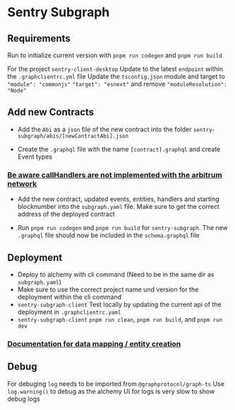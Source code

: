 # Sentry Subgraph 

## Requirements

Run to initialize current version with `pnpm run codegen` and `pnpm run build`

For the project `sentry-client-desktop`
Update to the latest `endpoint` within the `.graphclientrc.yml` file
Update the `tsconfig.json` module and target to `"module": "commonjs"` `"target": "esnext"` and remove `"moduleResolution": "Node"`

## Add new Contracts

- Add the `Abi` as a `json` file of the new contract into the folder `sentry-subgraph/abis/[newContractAbi].json`

- Create the `.graphql` file with the name `[contract].graphql` and create Event types

### [Be aware callHandlers are not implemented with the arbitrum network](https://thegraph.com/docs/en/developing/creating-a-subgraph/#call-handlers)

- Add the new contract, updated events, entities, handlers and starting blocknumber into the `subgraph.yaml` file. Make sure to get the correct address of the deployed contract

- Run `pnpm run codegen` and `pnpm run build` for `sentry-subgraph`. The new `.graphql` file should now be included in the `schema.graphql` file

## Deployment

- Deploy to alchemy with cli command (Need to be in the same dir as `subgraph.yaml`)
- Make sure to use the correct project name und version for the deployment within the cli command
- `sentry-subgraph-client` Test locally by updating the current api of the deployment in `.graphclientrc.yaml`
- `sentry-subgraph-client` `pnpm run clean`, `pnpm run build`, and `pnpm run dev`

### [Documentation for data mapping / entity creation](https://thegraph.com/docs/en/developing/creating-a-subgraph/#writing-mappings)

## Debug

For debuging `log` needs to be imported from `@graphprotocol/graph-ts` 
Use `log.warning()` to debug as the alchemy UI for logs is very slow to show debug logs